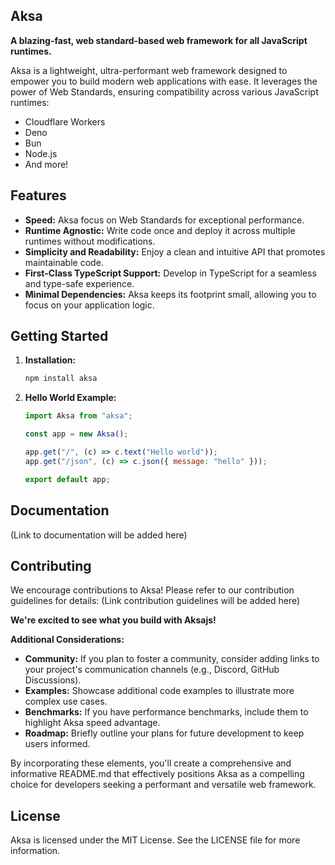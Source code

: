 ## Aksa

**A blazing-fast, web standard-based web framework for all JavaScript runtimes.**

Aksa is a lightweight, ultra-performant web framework designed to empower you to build modern web applications with ease. It leverages the power of Web Standards, ensuring compatibility across various JavaScript runtimes:

- Cloudflare Workers
- Deno
- Bun
- Node.js
- And more!

## Features

- **Speed:** Aksa focus on Web Standards for exceptional performance.
- **Runtime Agnostic:** Write code once and deploy it across multiple runtimes without modifications.
- **Simplicity and Readability:** Enjoy a clean and intuitive API that promotes maintainable code.
- **First-Class TypeScript Support:** Develop in TypeScript for a seamless and type-safe experience.
- **Minimal Dependencies:** Aksa keeps its footprint small, allowing you to focus on your application logic.

## Getting Started

1. **Installation:**

   ```bash
   npm install aksa
   ```

2. **Hello World Example:**

   ```javascript
   import Aksa from "aksa";

   const app = new Aksa();

   app.get("/", (c) => c.text("Hello world"));
   app.get("/json", (c) => c.json({ message: "hello" }));

   export default app;
   ```

## Documentation

(Link to documentation will be added here)

## Contributing

We encourage contributions to Aksa! Please refer to our contribution guidelines for details: (Link contribution guidelines will be added here)

**We're excited to see what you build with Aksajs!**

**Additional Considerations:**

- **Community:** If you plan to foster a community, consider adding links to your project's communication channels (e.g., Discord, GitHub Discussions).
- **Examples:** Showcase additional code examples to illustrate more complex use cases.
- **Benchmarks:** If you have performance benchmarks, include them to highlight Aksa speed advantage.
- **Roadmap:** Briefly outline your plans for future development to keep users informed.

By incorporating these elements, you'll create a comprehensive and informative README.md that effectively positions Aksa as a compelling choice for developers seeking a performant and versatile web framework.

## License

Aksa is licensed under the MIT License. See the LICENSE file for more information.

